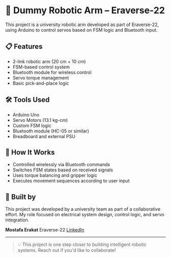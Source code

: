 # 🤖 Dummy Robotic Arm – Eraverse-22

This project is a university robotic arm developed as part of Eraverse-22, using Arduino to control servos based on FSM logic and Bluetooth input.

## 📋 Features

* 2-link robotic arm (20 cm + 10 cm)
* FSM-based control system
* Bluetooth module for wireless control
* Servo torque management
* Basic pick-and-place logic

## 🛠️ Tools Used

* Arduino Uno
* Servo Motors (13.1 kg-cm)
* Custom FSM logic
* Bluetooth module (HC-05 or similar)
* Breadboard and external PSU

## 🚀 How It Works

* Controlled wirelessly via Bluetooth commands
* Switches FSM states based on received signals
* Uses torque balancing and gripper logic
* Executes movement sequences according to user input

## 🧠 Built by

This project was developed by a university team as part of a collaborative effort. My role focused on electrical system design, control logic, and servo integration.

**Mostafa Erakat**
Eraverse-22
[LinkedIn](https://www.linkedin.com/in/mostafa-erakat-134b7a375)

---

> 💡 This project is one step closer to building intelligent robotic systems. Reach out if you'd like to collaborate!
